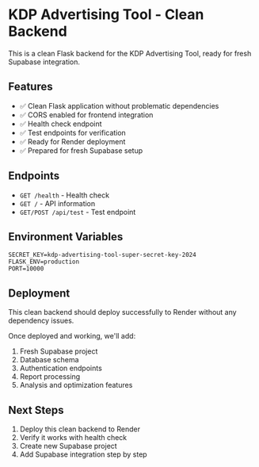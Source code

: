 # KDP Advertising Tool - Clean Backend

This is a clean Flask backend for the KDP Advertising Tool, ready for fresh Supabase integration.

## Features

- ✅ Clean Flask application without problematic dependencies
- ✅ CORS enabled for frontend integration
- ✅ Health check endpoint
- ✅ Test endpoints for verification
- ✅ Ready for Render deployment
- ✅ Prepared for fresh Supabase setup

## Endpoints

- `GET /health` - Health check
- `GET /` - API information
- `GET/POST /api/test` - Test endpoint

## Environment Variables

```
SECRET_KEY=kdp-advertising-tool-super-secret-key-2024
FLASK_ENV=production
PORT=10000
```

## Deployment

This clean backend should deploy successfully to Render without any dependency issues.

Once deployed and working, we'll add:
1. Fresh Supabase project
2. Database schema
3. Authentication endpoints
4. Report processing
5. Analysis and optimization features

## Next Steps

1. Deploy this clean backend to Render
2. Verify it works with health check
3. Create new Supabase project
4. Add Supabase integration step by step

